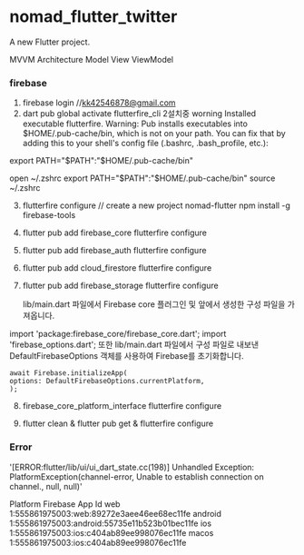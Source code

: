 # nomad_flutter_twitter

A new Flutter project.

MVVM Architecture
Model View ViewModel

### firebase

1. firebase login //kk42546878@gmail.com
2. dart pub global activate flutterfire_cli
   2설치중 worning
   Installed executable flutterfire.
   Warning: Pub installs executables into $HOME/.pub-cache/bin, which is not on your path.
   You can fix that by adding this to your shell's config file (.bashrc, .bash_profile, etc.):

export PATH="$PATH":"$HOME/.pub-cache/bin"

open ~/.zshrc
export PATH="$PATH":"$HOME/.pub-cache/bin"
source ~/.zshrc

3. flutterfire configure // create a new project nomad-flutter
   npm install -g firebase-tools

4. flutter pub add firebase_core
   flutterfire configure

5. flutter pub add firebase_auth
   flutterfire configure

6. flutter pub add cloud_firestore
   flutterfire configure

7. flutter pub add firebase_storage
   flutterfire configure

   lib/main.dart 파일에서 Firebase core 플러그인 및 앞에서 생성한 구성 파일을 가져옵니다.

import 'package:firebase_core/firebase_core.dart';
import 'firebase_options.dart';
또한 lib/main.dart 파일에서 구성 파일로 내보낸 DefaultFirebaseOptions 객체를 사용하여 Firebase를 초기화합니다.

```
await Firebase.initializeApp(
options: DefaultFirebaseOptions.currentPlatform,
);
```

8. firebase_core_platform_interface
   flutterfire configure

9. flutter clean & flutter pub get & flutterfire configure

### Error

'[ERROR:flutter/lib/ui/ui_dart_state.cc(198)] Unhandled Exception: PlatformException(channel-error, Unable to establish connection on channel., null, null)'

Platform Firebase App Id
web 1:555861975003:web:89272e3aee46ee68ec11fe
android 1:555861975003:android:55735e11b523b01bec11fe
ios 1:555861975003:ios:c404ab89ee998076ec11fe
macos 1:555861975003:ios:c404ab89ee998076ec11fe
